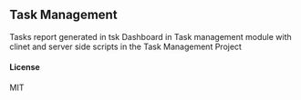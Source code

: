 ## Task Management

Tasks report generated in tsk Dashboard in Task management module 
with clinet and server side scripts in the Task Management Project
#### License

MIT
